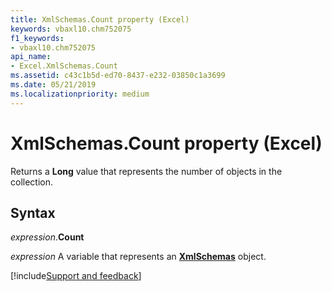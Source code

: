 ```yaml
---
title: XmlSchemas.Count property (Excel)
keywords: vbaxl10.chm752075
f1_keywords:
- vbaxl10.chm752075
api_name:
- Excel.XmlSchemas.Count
ms.assetid: c43c1b5d-ed70-8437-e232-03850c1a3699
ms.date: 05/21/2019
ms.localizationpriority: medium
---
```



# XmlSchemas.Count property (Excel)

Returns a **Long** value that represents the number of objects in the collection.


## Syntax

_expression_.**Count**

_expression_ A variable that represents an **[XmlSchemas](Excel.XmlSchemas.md)** object.



[!include[Support and feedback](~/includes/feedback-boilerplate.md)]